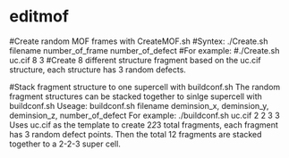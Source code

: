 # editmof
#Create random MOF frames with CreateMOF.sh
#Syntex: ./Create.sh filename number_of_frame number_of_defect
#For example:
#./Create.sh uc.cif 8 3
#Create 8 different structure fragment based on the uc.cif structure, each structure has 3 random defects.

#Stack fragment structure to one supercell with buildconf.sh
The random fragment structures can be stacked together to sinlge supercell with buildconf.sh
Useage: buildconf.sh filename deminsion_x, deminsion_y, deminsion_z, number_of_defect
For example:
./buildconf.sh uc.cif 2 2 3 3
Uses uc.cif as the template to create 2*2*3 total fragments, each fragment has 3 random defect points. Then the total 12 fragments are stacked together to a 2-2-3 super cell. 

